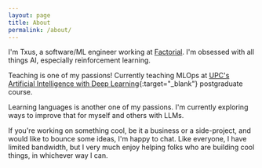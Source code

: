 ```yaml
---
layout: page
title: About
permalink: /about/
---
```


I'm Txus, a software/ML engineer working at [Factorial][factorial]. I'm obsessed with all things AI, especially reinforcement learning.

Teaching is one of my passions! Currently teaching MLOps at [UPC's Artificial Intelligence with Deep Learning](https://www.talent.upc.edu/ing/estudis/formacio/curs/310400/postgrau-artificial-intelligence-deep-learning/){:target="_blank"} postgraduate course.

Learning languages is another one of my passions. I'm currently exploring ways to improve that for myself and others with LLMs.

If you're working on something cool, be it a business or a side-project, and would like to bounce some ideas, I'm happy to chat. Like everyone, I have limited bandwidth, but I very much enjoy helping folks who are building cool things, in whichever way I can.

[factorial]: https://factorialhr.com
